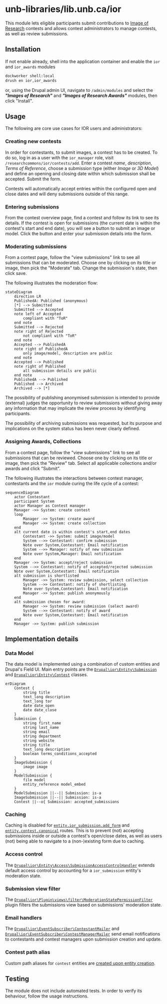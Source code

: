 # unb-libraries/lib.unb.ca/ior
This module lets eligible participants submit contributions to [Image of Research](https://lib.unb.ca/researchcommons/ior) contests and allows contest administrators to manage contests, as well as review submissions.

## Installation
If not enable already, shell into the application container and enable the ```ior``` and ```ior_awards``` modules
```sh
dockworker shell:local
drush en ior,ior_awards
```
or, using the Drupal admin UI, navigate to ```/admin/modules``` and select the **_"Images of Research"_** and **_"Images of Research Awards"_** modules, then click "Install".

## Usage

The following are core use cases for IOR users and administrators:

### Creating new contests
In order for contestants, to submit images, a contest has to be created. To do so, log in as a user with the ```ior_manager``` role, visit ```/researchcommons/ior/contests/add```. Enter a contest _name_, _description_, _Terms of Reference_, choose a submission type (either _Image_ or _3D Model_) and define an opening and closing date within which submission shall be accepted. Submit the form.

Contests will automatically accept entries within the configured open and close dates and will deny submissions outside of this range.

### Entering submissions
From the contest overview page, find a contest and follow its link to see its details. If the contest is open for submissions (the current date is within the contest's start and end date), you will see a button to submit an image or model. Click the button and enter your submission details into the form.

### Moderating submissions
From a contest page, follow the "view submissions" link to see all submissions that can be moderated. Choose one by clicking on its title or image, then pick the "Moderate" tab. Change the submission's state, then click save.

The following illustrates the moderation flow:
```mermaid
stateDiagram
    direction LR
    PublishedA: Published (anonymous)
    [*] --> Submitted
    Submitted --> Accepted
    note left of Accepted
        compliant with "ToR"
    end note
    Submitted --> Rejected
    note right of Rejected
        not compliant with "ToR"
    end note
    Accepted --> PublishedA
    note right of PublishedA
        only image/model, description are public
    end note
    Accepted --> Published
    note right of Published
        all submission details are public
    end note
    PublishedA --> Published
    Published --> Archived
    Archived --> [*]
```

The possibility of publishing anonymised submission is intended to provide (external) judges the opportunity to review submissions without giving away any information that may implicate the review process by identifying participants.

The possibility of archiving submissions was requested, but its purpose and implications on the system status has been never clearly defined.

### Assigning Awards, Collections
From a contest page, follow the "view submissions" link to see all submissions that can be reviewed. Choose one by clicking on its title or image, then pick the "Review" tab. Select all applicable collections and/or awards and click "Submit".

The following illustrates the interactions between contest manager, contestants and the ```ior``` module curing the life cycle of a contest:

```mermaid
sequenceDiagram
    actor Contestant
    participant System
    actor Manager as Contest manager
    Manager ->> System: create contest
    loop
        Manager ->> System: create award
        Manager ->> System: create collection
    end
    alt current date is within contest's start,end dates
        Contestant ->> System: submit image/model
        System -->> Contestant: confirm submission
        Note over System,Contestant: Email notification
        System -->> Manager: notify of new submission
        Note over System,Manager: Email notification
    end
    Manager ->> System: accept/reject submission
    System -->> Contestant: notify of accepted/rejected submission
    Note over System,Contestant: Email notification
    alt submission is shortlisted
        Manager ->> System: review submission, select collection
        System -->> Contestant: notify of shortlisting
        Note over System,Contestant: Email notification
        Manager ->> System: publish anonymously
    end
    alt submission chosen for award:
        Manager ->> System: review submission (select award)
        System -->> Contestant: notify of award
        Note over System,Contestant: Email notification
    end
    Manager ->> System: publish submission
```

## Implementation details

### Data Model
The data model is implemented using a combination of custom entities and Drupal's Field UI. Main entry points are the [```Drupal\ior\Entity\Submission```](../custom/modules/ior/src/Entity/Submission.php) and [```Drupal\ior\Entity\Contest```](../custom/modules/ior/src/Entity/Contest.php) classes.

```mermaid
erDiagram
    Contest {
        string title
        text_long description
        text_long tor
        date date_open
        date date_close
    }
    Submission {
        string first_name
        string last_name
        string email
        string department
        string website
        string title
        text_long description
        boolean terms_conditions_accepted
    }
    ImageSubmission {
        image image
    }
    ModelSubmission {
        file model
        entity_reference model_embed
    }
    ModelSubmission ||--|| Submission: is-a
    ImageSubmission ||--|| Submission: is-a
    Contest ||--o{ Submission: accepted_submissions
```

### Caching
Caching is disabled for [```entity.ior_submission.add_form```](../custom/modules/ior/src/Entity/Routing/SubmissionHtmlRouteProvider.php) and [```entity.contest.canonical```](../custom/modules/ior/src/Entity/Routing/ContestHtmlRouteProvider.php) routes. This is to prevent (not) accepting submissions inside or outside a contest's open/close dates, as well as users (not) being able to navigate to a (non-)existing form due to caching.

### Access control
The [```Drupal\ior\Entity\Access\SubmissionAccessControlHandler```](../custom/modules/ior/src/Entity/Access/SubmissionAccessControlHandler.php) extends default access control by accounting for a ```ior_submission``` entity's moderation state.

### Submission view filter
The [```Drupal\ior\Plugin\views\filter\ModerationStatePermissionFilter```](../custom/modules/ior/src/Plugin/views/filter/ModerationStatePermissionFilter.php) plugin filters the submissions view based on submissions' moderation state.

### Email handlers
The [```Drupal\ior\EventSubscriber\ContestantMailer```](../custom/modules/ior/src/EventSubscriber/ContestantMailer.php) and [```Drupal\ior\EventSubscriber\ContestManagerMailer```](../custom/modules/ior/src/EventSubscriber/ContestManagerMailer.php) send email notifications to contestants and contest managers upon submission creation and update.

### Contest path alias
Custom path aliases for ```contest``` entities are [created upon entity creation](../custom/modules/ior/ior.module).

## Testing
The module does not include automated tests. In order to verify its behaviour, follow the usage instructions.








